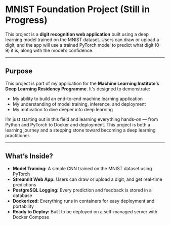 # MNIST Foundation Project (Still in Progress)

This project is a **digit recognition web application** built using a deep learning model trained on the MNIST dataset. Users can draw or upload a digit, and the app will use a trained PyTorch model to predict what digit (0–9) it is, along with the model’s confidence.

---

##  Purpose

This project is part of my application for the **Machine Learning Institute’s Deep Learning Residency Programme**. It's designed to demonstrate:

- My ability to build an end-to-end machine learning application
- My understanding of model training, inference, and deployment
- My motivation to dive deeper into deep learning

I’m just starting out in this field and learning everything hands-on — from Python and PyTorch to Docker and deployment. This project is both a learning journey and a stepping stone toward becoming a deep learning practitioner.

---

## What’s Inside?

-  **Model Training:** A simple CNN trained on the MNIST dataset using PyTorch
-  **Streamlit Web App:** Users can draw or upload a digit, and get real-time predictions
-  **PostgreSQL Logging:** Every prediction and feedback is stored in a database
-  **Dockerized:** Everything runs in containers for easy deployment and portability
-  **Ready to Deploy:** Built to be deployed on a self-managed server with Docker Compose
